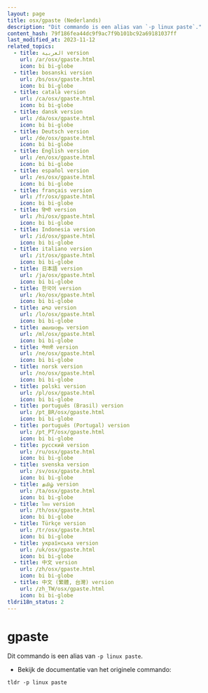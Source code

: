 ```yaml
---
layout: page
title: osx/gpaste (Nederlands)
description: "Dit commando is een alias van `-p linux paste`."
content_hash: 79f186fea44dc9f9ac7f9b101bc92a69181037ff
last_modified_at: 2023-11-12
related_topics:
  - title: العربية version
    url: /ar/osx/gpaste.html
    icon: bi bi-globe
  - title: bosanski version
    url: /bs/osx/gpaste.html
    icon: bi bi-globe
  - title: català version
    url: /ca/osx/gpaste.html
    icon: bi bi-globe
  - title: dansk version
    url: /da/osx/gpaste.html
    icon: bi bi-globe
  - title: Deutsch version
    url: /de/osx/gpaste.html
    icon: bi bi-globe
  - title: English version
    url: /en/osx/gpaste.html
    icon: bi bi-globe
  - title: español version
    url: /es/osx/gpaste.html
    icon: bi bi-globe
  - title: français version
    url: /fr/osx/gpaste.html
    icon: bi bi-globe
  - title: हिन्दी version
    url: /hi/osx/gpaste.html
    icon: bi bi-globe
  - title: Indonesia version
    url: /id/osx/gpaste.html
    icon: bi bi-globe
  - title: italiano version
    url: /it/osx/gpaste.html
    icon: bi bi-globe
  - title: 日本語 version
    url: /ja/osx/gpaste.html
    icon: bi bi-globe
  - title: 한국어 version
    url: /ko/osx/gpaste.html
    icon: bi bi-globe
  - title: ລາວ version
    url: /lo/osx/gpaste.html
    icon: bi bi-globe
  - title: മലയാളം version
    url: /ml/osx/gpaste.html
    icon: bi bi-globe
  - title: नेपाली version
    url: /ne/osx/gpaste.html
    icon: bi bi-globe
  - title: norsk version
    url: /no/osx/gpaste.html
    icon: bi bi-globe
  - title: polski version
    url: /pl/osx/gpaste.html
    icon: bi bi-globe
  - title: português (Brasil) version
    url: /pt_BR/osx/gpaste.html
    icon: bi bi-globe
  - title: português (Portugal) version
    url: /pt_PT/osx/gpaste.html
    icon: bi bi-globe
  - title: русский version
    url: /ru/osx/gpaste.html
    icon: bi bi-globe
  - title: svenska version
    url: /sv/osx/gpaste.html
    icon: bi bi-globe
  - title: தமிழ் version
    url: /ta/osx/gpaste.html
    icon: bi bi-globe
  - title: ไทย version
    url: /th/osx/gpaste.html
    icon: bi bi-globe
  - title: Türkçe version
    url: /tr/osx/gpaste.html
    icon: bi bi-globe
  - title: українська version
    url: /uk/osx/gpaste.html
    icon: bi bi-globe
  - title: 中文 version
    url: /zh/osx/gpaste.html
    icon: bi bi-globe
  - title: 中文 (繁體, 台灣) version
    url: /zh_TW/osx/gpaste.html
    icon: bi bi-globe
tldri18n_status: 2
---
```

# gpaste

Dit commando is een alias van `-p linux paste`.

- Bekijk de documentatie van het originele commando:

`tldr -p linux paste`
